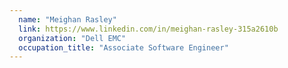 ```yaml
---
  name: "Meighan Rasley"
  link: https://www.linkedin.com/in/meighan-rasley-315a2610b
  organization: "Dell EMC"
  occupation_title: "Associate Software Engineer"
---
```


